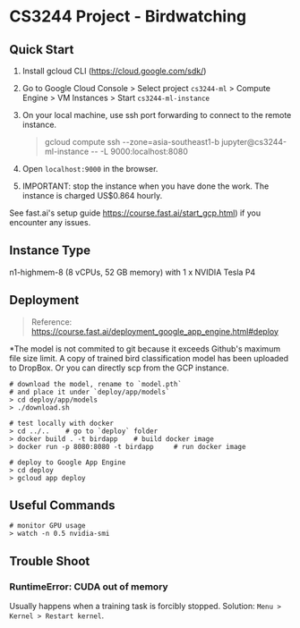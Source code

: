 # CS3244 Project - Birdwatching


## Quick Start
1. Install gcloud CLI (https://cloud.google.com/sdk/)
2. Go to Google Cloud Console > Select project `cs3244-ml` > Compute Engine > VM Instances > Start `cs3244-ml-instance`	
3. On your local machine, use ssh port forwarding to connect to the remote instance.

    > gcloud compute ssh --zone=asia-southeast1-b jupyter@cs3244-ml-instance -- -L 9000:localhost:8080

4. Open `localhost:9000` in the browser.
5. IMPORTANT: stop the instance when you have done the work. The instance is charged US$0.864 hourly.

See fast.ai's setup guide https://course.fast.ai/start_gcp.html) if you encounter any issues.


## Instance Type

n1-highmem-8 (8 vCPUs, 52 GB memory) with 1 x NVIDIA Tesla P4

## Deployment 
> Reference: https://course.fast.ai/deployment_google_app_engine.html#deploy

*The model is not commited to git because it exceeds Github's maximum file size limit.
A copy of trained bird classification model has been uploaded to DropBox. Or you can
directly scp from the GCP instance.
```
# download the model, rename to `model.pth` 
# and place it under `deploy/app/models`
> cd deploy/app/models
> ./download.sh

# test locally with docker
> cd ../..    # go to `deploy` folder
> docker build . -t birdapp    # build docker image
> docker run -p 8080:8080 -t birdapp     # run docker image

# deploy to Google App Engine
> cd deploy
> gcloud app deploy
```

## Useful Commands
```
# monitor GPU usage
> watch -n 0.5 nvidia-smi

```

## Trouble Shoot
### RuntimeError: CUDA out of memory

Usually happens when a training task is forcibly stopped.
Solution: `Menu > Kernel > Restart kernel`.